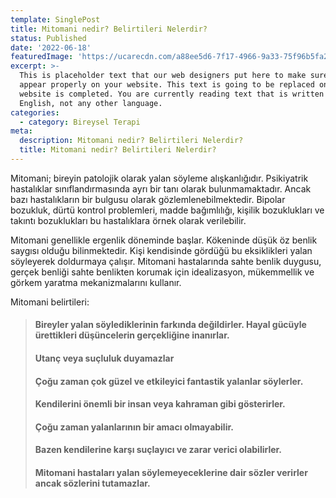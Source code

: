 ```yaml
---
template: SinglePost
title: Mitomani nedir? Belirtileri Nelerdir?
status: Published
date: '2022-06-18'  
featuredImage: 'https://ucarecdn.com/a88ee5d6-7f17-4966-9a33-75f96b5fa289/'
excerpt: >-
  This is placeholder text that our web designers put here to make sure words
  appear properly on your website. This text is going to be replaced once the
  website is completed. You are currently reading text that is written in
  English, not any other language.
categories:
  - category: Bireysel Terapi
meta:
  description: Mitomani nedir? Belirtileri Nelerdir?
  title: Mitomani nedir? Belirtileri Nelerdir?
---
```


Mitomani; bireyin patolojik olarak yalan söyleme alışkanlığıdır. Psikiyatrik hastalıklar sınıflandırmasında ayrı bir tanı olarak bulunmamaktadır. Ancak bazı hastalıkların bir bulgusu olarak gözlemlenebilmektedir. Bipolar bozukluk, dürtü kontrol problemleri, madde bağımlılığı, kişilik bozuklukları ve takıntı bozuklukları bu hastalıklara örnek olarak verilebilir.

Mitomani genellikle ergenlik döneminde başlar. Kökeninde düşük öz benlik saygısı olduğu bilinmektedir. Kişi kendisinde gördüğü bu eksiklikleri yalan söyleyerek doldurmaya çalışır. Mitomani hastalarında sahte benlik duygusu, gerçek benliği sahte benlikten korumak için idealizasyon, mükemmellik ve görkem yaratma mekanizmalarını kullanır.

Mitomani belirtileri:

> #### Bireyler yalan söylediklerinin farkında değildirler. Hayal gücüyle ürettikleri düşüncelerin gerçekliğine inanırlar.
>
> #### Utanç veya suçluluk duyamazlar
>
> #### Çoğu zaman çok güzel ve etkileyici fantastik yalanlar söylerler.
>
> #### Kendilerini önemli bir insan veya kahraman gibi gösterirler.
>
> #### Çoğu zaman yalanlarının bir amacı olmayabilir.
>
> #### Bazen kendilerine karşı suçlayıcı ve zarar verici olabilirler.
>
> #### Mitomani hastaları yalan söylemeyeceklerine dair sözler verirler ancak sözlerini tutamazlar.
